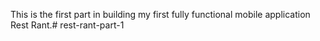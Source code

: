 This is the first part in building my first fully functional mobile application Rest Rant.# rest-rant-part-1
